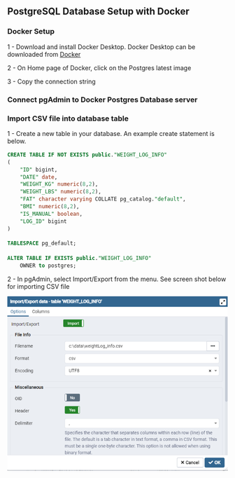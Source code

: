 ## PostgreSQL Database Setup with Docker 

### Docker Setup

1 - Download and install Docker Desktop. Docker Desktop can be downloaded from [Docker](www.docker.com) 

2 - On Home page of Docker, click on the Postgres latest image

3 - Copy the connection string

### Connect pgAdmin to Docker Postgres Database server


### Import CSV file into database table

1 - Create a new table in your database.  An example create statement is below.

```sql
CREATE TABLE IF NOT EXISTS public."WEIGHT_LOG_INFO"
(
    "ID" bigint,
    "DATE" date,
    "WEIGHT_KG" numeric(8,2),
    "WEIGHT_LBS" numeric(8,2),
    "FAT" character varying COLLATE pg_catalog."default",
    "BMI" numeric(8,2),
    "IS_MANUAL" boolean,
    "LOG_ID" bigint
)

TABLESPACE pg_default;

ALTER TABLE IF EXISTS public."WEIGHT_LOG_INFO"
    OWNER to postgres;
```



2 - In pgAdmin, select Import/Export from the menu. See screen shot below for importing CSV file

![](pgAdmin_import_csv_file.png)
